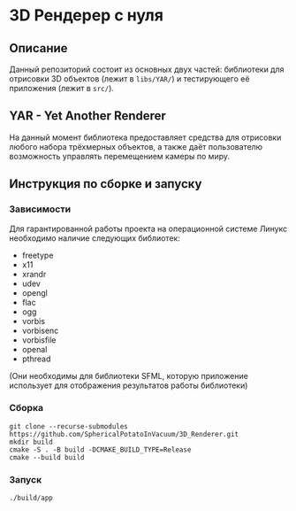#  3D Рендерер с нуля

## Описание

Данный репозиторий состоит из основных двух частей: библиотеки для
отрисовки 3D объектов (лежит в `libs/YAR/`) и тестирующего её приложения
(лежит в `src/`).

## YAR - Yet Another Renderer

На данный момент библиотека предоставляет средства для отрисовки любого набора
трёхмерных объектов, а также даёт пользователю возможность управлять перемещением
камеры по миру.

## Инструкция по сборке и запуску

### Зависимости

Для гарантированной работы проекта на операционной системе Линукс необходимо
наличие следующих библиотек:

* freetype
* x11
* xrandr
* udev
* opengl
* flac
* ogg
* vorbis
* vorbisenc
* vorbisfile
* openal
* pthread

(Они необходимы для библиотеки SFML, которую приложение использует для отображения
результатов работы библиотеки)

### Сборка 

```
git clone --recurse-submodules https://github.com/SphericalPotatoInVacuum/3D_Renderer.git
mkdir build
cmake -S . -B build -DCMAKE_BUILD_TYPE=Release
cmake --build build
```

### Запуск

```
./build/app
```

